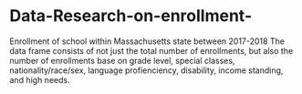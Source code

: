 # Data-Research-on-enrollment-
Enrollment of school within Massachusetts state between 2017-2018 
The data frame consists of not just the total number of enrollments, but also the number of enrollments
base on grade level, special classes, nationality/race/sex, language profienciency, disability,
income standing, and high needs.
